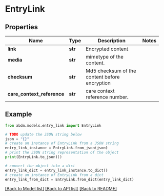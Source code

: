 # EntryLink


## Properties

Name | Type | Description | Notes
------------ | ------------- | ------------- | -------------
**link** | **str** | Encrypted content | 
**media** | **str** | mimetype of the content. | 
**checksum** | **str** | Md5 checksum of the content before encryption | 
**care_context_reference** | **str** | care context reference number. | 

## Example

```python
from abdm.models.entry_link import EntryLink

# TODO update the JSON string below
json = "{}"
# create an instance of EntryLink from a JSON string
entry_link_instance = EntryLink.from_json(json)
# print the JSON string representation of the object
print(EntryLink.to_json())

# convert the object into a dict
entry_link_dict = entry_link_instance.to_dict()
# create an instance of EntryLink from a dict
entry_link_from_dict = EntryLink.from_dict(entry_link_dict)
```
[[Back to Model list]](../README.md#documentation-for-models) [[Back to API list]](../README.md#documentation-for-api-endpoints) [[Back to README]](../README.md)


